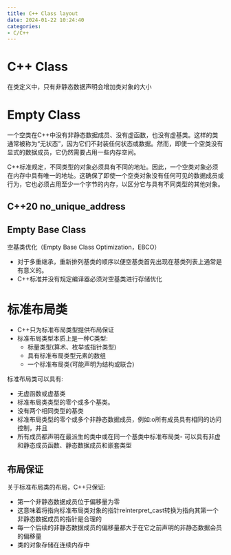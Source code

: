 ```yaml
---
title: C++ Class layout
date: 2024-01-22 10:24:40
categories:
- C/C++
---
```


# C++ Class

在类定义中，只有非静态数据声明会增加类对象的大小


# Empty Class

一个空类在C++中没有非静态数据成员、没有虚函数，也没有虚基类。这样的类通常被称为“无状态”，因为它们不封装任何状态或数据。然而，即使一个空类没有显式的数据成员，它仍然需要占用一些内存空间。

C++标准规定，不同类型的对象必须具有不同的地址。因此，一个空类对象必须在内存中具有唯一的地址。这确保了即使一个空类对象没有任何可见的数据成员或行为，它也必须占用至少一个字节的内存，以区分它与具有不同类型的其他对象。

## C++20 no_unique_address

## Empty Base Class

空基类优化（Empty Base Class Optimization，EBCO）

- 对于多重继承，重新排列基类的顺序以便空基类首先出现在基类列表上通常是有意义的。
- C++标准并没有规定编译器必须对空基类进行存储优化

# 标准布局类

- C++只为标准布局类型提供布局保证
- 标准布局类型本质上是一种C类型:
    - 标量类型(算术、枚举或指针类型)
    - 具有标准布局类型元素的数组
    - 一个标准布局类(可能声明为结构或联合)

标准布局类可以具有:
- 无虚函数或虚基类
- 标准布局类类型的零个或多个基类。
- 没有两个相同类型的基类
- 标准布局类型的零个或多个非静态数据成员，例如:o所有成员具有相同的访问控制，并且
- 所有成员都声明在最派生的类中或在同一个基类中标准布局类- 可以具有非虚和静态成员函数、静态数据成员和嵌套类型

## 布局保证

关于标准布局类的布局，C++只保证:
- 第一个非静态数据成员位于偏移量为零
- 这意味着将指向标准布局类对象的指针reinterpret_cast转换为指向其第一个非静态数据成员的指针是合理的
- 每一个后续的非静态数据成员的偏移量都大于在它之前声明的非静态数据会员的偏移量
- 类的对象存储在连续内存中